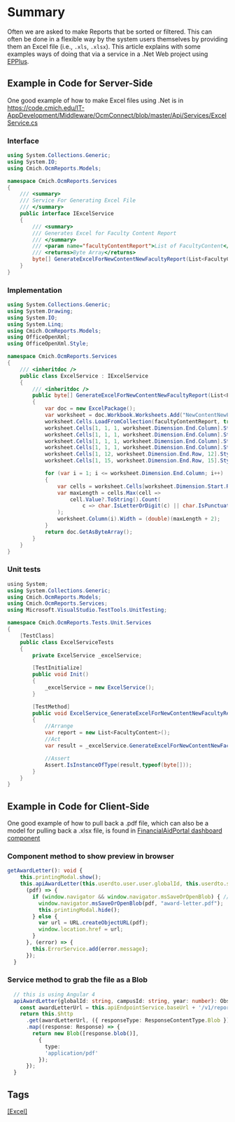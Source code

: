 # Summary
Often we are asked to make Reports that be sorted or filtered. This can often be done in a flexible way by the system users themselves by providing them an Excel file (i.e., `.xls`, `.xlsx`). This article explains with some examples ways of doing that via a service in a .Net Web project using [EPPlus](https://www.nuget.org/packages/EPPlus).

## Example in Code for Server-Side
One good example of how to make Excel files using .Net is in https://code.cmich.edu/IT-AppDevelopment/Middleware/OcmConnect/blob/master/Api/Services/ExcelService.cs 

### Interface
```c#
using System.Collections.Generic;
using System.IO;
using Cmich.OcmReports.Models;

namespace Cmich.OcmReports.Services
{
    /// <summary>
    /// Service For Generating Excel File
    /// </summary>
    public interface IExcelService
    {
        /// <summary>
        /// Generates Excel for Faculty Content Report
        /// </summary>
        /// <param name="facultyContentReport">List of FacultyContent</param>
        /// <returns>Byte Array</returns>
        byte[] GenerateExcelForNewContentNewFacultyReport(List<FacultyContent> facultyContentReport);
    }
}
```

### Implementation
```c#
using System.Collections.Generic;
using System.Drawing;
using System.IO;
using System.Linq;
using Cmich.OcmReports.Models;
using OfficeOpenXml;
using OfficeOpenXml.Style;

namespace Cmich.OcmReports.Services
{
    /// <inheritdoc />
    public class ExcelService : IExcelService
    {
        /// <inheritdoc />
        public byte[] GenerateExcelForNewContentNewFacultyReport(List<FacultyContent> facultyContentReport)
        {
            var doc = new ExcelPackage();
            var worksheet = doc.Workbook.Worksheets.Add("NewContentNewFaculty");
            worksheet.Cells.LoadFromCollection(facultyContentReport, true);
            worksheet.Cells[1, 1, 1, worksheet.Dimension.End.Column].Style.Font.Bold = true;
            worksheet.Cells[1, 1, 1, worksheet.Dimension.End.Column].Style.Font.Color.SetColor(Color.White);
            worksheet.Cells[1, 1, 1, worksheet.Dimension.End.Column].Style.Fill.PatternType = ExcelFillStyle.Solid;
            worksheet.Cells[1, 1, 1, worksheet.Dimension.End.Column].Style.Fill.BackgroundColor.SetColor(Color.Maroon);
            worksheet.Cells[1, 12, worksheet.Dimension.End.Row, 12].Style.Numberformat.Format = "MM/dd/yyyy";
            worksheet.Cells[1, 15, worksheet.Dimension.End.Row, 15].Style.Numberformat.Format = "MM/dd/yyyy";

            for (var i = 1; i <= worksheet.Dimension.End.Column; i++)
            {
                var cells = worksheet.Cells[worksheet.Dimension.Start.Row, i, worksheet.Dimension.End.Row, i];
                var maxLength = cells.Max(cell =>
                    cell.Value?.ToString().Count(
                        c => char.IsLetterOrDigit(c) || char.IsPunctuation(c))
                );
                worksheet.Column(i).Width = (double)(maxLength + 2);
            }
            return doc.GetAsByteArray();
        }
    }
}
``` 

### Unit tests
```c#
﻿using System;
using System.Collections.Generic;
using Cmich.OcmReports.Models;
using Cmich.OcmReports.Services;
using Microsoft.VisualStudio.TestTools.UnitTesting;

namespace Cmich.OcmReports.Tests.Unit.Services
{
    [TestClass]
    public class ExcelServiceTests
    {
        private ExcelService _excelService;

        [TestInitialize]
        public void Init()
        {
            _excelService = new ExcelService();
        }

        [TestMethod]
        public void ExcelService_GenerateExcelForNewContentNewFacultyReport_ReturnsByteArray()
        {
            //Arrange
            var report = new List<FacultyContent>();
            //Act
            var result = _excelService.GenerateExcelForNewContentNewFacultyReport(report);

            //Assert
            Assert.IsInstanceOfType(result,typeof(byte[]));
        }
    }
}
```

## Example in Code for Client-Side
One good example of how to pull back a .pdf file, which can also be a model for pulling back a .xlsx file, is found in [FinancialAidPortal dashboard component](https://code.cmich.edu/IT-AppDevelopment/CustomApplications/FinancialAidPortal/blob/master/CMich.FinancialAidPortal.Angular/src/app/components/dashboard/dashboard.component.ts#L126)

### Component method to show preview in browser

```ts
getAwardLetter(): void {
    this.printingModal.show();
    this.apiAwardLetter(this.userdto.user.user.globalId, this.userdto.student.user.campusId, this.year).subscribe(
      (pdf) => {
        if (window.navigator && window.navigator.msSaveOrOpenBlob) { // For IE/Edge
          window.navigator.msSaveOrOpenBlob(pdf, "award-letter.pdf");
          this.printingModal.hide();
        } else {
          var url = URL.createObjectURL(pdf);
          window.location.href = url;
        }
      }, (error) => {
        this.ErrorService.add(error.message);
      });
  }
```

### Service method to grab the file as a Blob

```ts
  // this is using Angular 4 
  apiAwardLetter(globalId: string, campusId: string, year: number): Observable<Blob> {
    const awardLetterUrl = this.apiEndpointService.baseUrl + '/v1/reports/awardLetter/' + globalId + '/' + campusId + '/' + year;
    return this.$http
      .get(awardLetterUrl, ({ responseType: ResponseContentType.Blob }) as any)
      .map((response: Response) => {
        return new Blob([response.blob()],
          {
            type:
            'application/pdf'
          });
      });
  }
```

## Tags
[[Excel]](https://code.cmich.edu/search?project_id=365&repository_ref=master&scope=wiki_blobs&search=ExcelTag)
